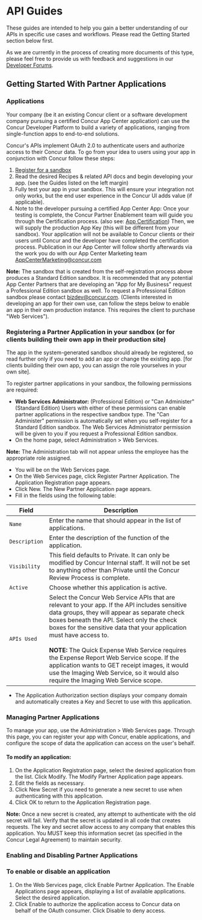 # API Guides

These guides are intended to help you gain a better understanding of our APIs in specific use cases and workflows. Please read the Getting Started section below first.

As we are currently in the process of creating more documents of this type, please feel free to provide us with feedback and suggestions in our [Developer Forums](https://forum.developer.concur.com/c/apis/api-guides).


## Getting Started With Partner Applications

### Applications

Your company (be it an existing Concur client or a software development company pursuing a certified Concur App Center application) can use the Concur Developer Platform to build a variety of applications, ranging from single-function apps to end-to-end solutions.  

Concur's APIs implement OAuth 2.0 to authenticate users and authorize access to their Concur data. To go from your idea to users using your app in conjunction with Concur follow these steps:

1. [Register for a sandbox](/manage-apps/register.html)
2. Read the desired Recipes & related API docs and begin developing your app.  (see the Guides listed on the left margin)
3. Fully test your app in your sandbox.  This will ensure your integration not only works, but the end user experience in the Concur UI adds value (if applicable).
4. Note to the developer pursuing a certified App Center App: Once your testing is complete, the Concur Partner Enablement team will guide you through the Certification process. (also see: [App Certification](/manage-apps/app-certification.html))  Then, we will supply the production App Key (this will be different from your sandbox). Your application will not be available to Concur clients or their users until Concur and the developer have completed the certification process.  Publication in our App Center will follow shortly afterwards via the work you do with our App Center Marketing team [AppCenterMarketing@concur.com](mailto:AppCenterMarketing@concur.com)

<aside class="notice">
<strong>Note:</strong> The sandbox that is created from the self-registration process above produces a Standard Edition sandbox.  It is recommended that any potential App Center Partners that are developing an "App for My Business" request a Professional Edition sandbox as well. To request a Professional Edition sandbox please contact <a href="mailto:bizdev@concur.com">bizdev@concur.com</a>.  (Clients interested in developing an app for their own use, can follow the steps below to enable an app in their own production instance. This requires the client to purchase "Web Services").
</aside>

### Registering a Partner Application in your sandbox (or for clients building their own app in their production site)

The app in the system-generated sandbox should already be registered, so read further only if you need to add an app or change the existing app. [for clients building their own app, you can assign the role yourselves in your own site].

To register partner applications in your sandbox, the following permissions are required:

* **Web Services Administrator:** (Professional Edition) or "Can Administer" (Standard Edition) Users with either of these permissions can enable partner applications in the respective sandbox type.  The "Can Administer" permission is automatically set when you self-register for a Standard Edition sandbox.  The Web Services Administrator permission will be given to you if you request a Professional Edition sandbox.
* On the home page, select Administration > Web Services.

<aside class="notice">
<strong>Note:</strong> The Administration tab will not appear unless the employee has the appropriate role assigned.
</aside>

* You will be on the Web Services page.
* On the Web Services page, click Register Partner Application. The Application Registration page appears.
* Click New. The New Partner Application page appears.
* Fill in the fields using the following table:

Field | Description
-----|------
`Name`	| Enter the name that should appear in the list of applications.
`Description` | Enter the description of the function of the application.
`Visibility` | This field defaults to Private. It can only be modified by Concur Internal staff. It will not be set to anything other than Private until the Concur Review Process is complete.
`Active` | Choose whether this application is active.
`APIs Used` | Select the Concur Web Service APIs that are relevant to your app. If the API includes sensitive data groups, they will appear as separate check boxes beneath the API. Select only the check boxes for the sensitive data that your application must have access to. <br><br>**NOTE:** The Quick Expense Web Service requires the Expense Report Web Service scope. If the application wants to GET receipt images, it would use the Imaging Web Service, so it would also require the Imaging Web Service scope.

* The Application Authorization section displays your company domain and automatically creates a Key and Secret to use with this application.

### Managing Partner Applications

To manage your app, use the Administration > Web Services page. Through this page, you can register your app with Concur, enable applications, and configure the scope of data the application can access on the user's behalf.  

#### To modify an application:  

1. On the Application Registration page, select the desired application from the list. Click Modify. The Modify Partner Application page appears.
2. Edit the fields as necessary.
3. Click New Secret if you need to generate a new secret to use when authenticating with this application.
4. Click OK to return to the Application Registration page.

<aside class="warning">
<strong>Note:</strong> Once a new secret is created, any attempt to authenticate with the old secret will fail. Verify that the secret is updated in all code that creates requests. The key and secret allow access to any company that enables this application. You MUST keep this information secret (as specified in the Concur Legal Agreement) to maintain security.
</aside>

### Enabling and Disabling Partner Applications

### To enable or disable an application  

1. On the Web Services page, click Enable Partner Application. The Enable Applications page appears, displaying a list of available applications. Select the desired application.
2. Click Enable to authorize the application access to Concur data on behalf of the OAuth consumer. Click Disable to deny access.
